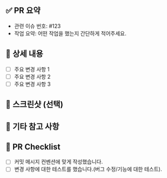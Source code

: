 ## ✅ PR 요약
- 관련 이슈 번호: #123
- 작업 요약: 어떤 작업을 했는지 간단하게 적어주세요.

## 📄 상세 내용
- [ ] 주요 변경 사항 1
- [ ] 주요 변경 사항 2
- [ ] 주요 변경 사항 3

## 📸 스크린샷 (선택)

## 📝 기타 참고 사항

## 🧪 PR Checklist
- [ ] 커밋 메시지 컨벤션에 맞게 작성했습니다.
- [ ] 변경 사항에 대한 테스트를 했습니다.(버그 수정/기능에 대한 테스트).
